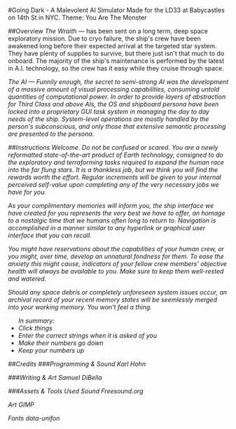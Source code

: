 #Going Dark - A Malevolent AI Simulator
Made for the LD33 at Babycastles on 14th St in NYC. Theme: You Are The Monster

##Overview
<em>The Wraith</em> — has been sent on a long term, deep space exploratory mission. Due to cryo failure, the ship's crew have been awakened long before their expected arrival at the targeted star system. They have plenty of supplies to survive, but there just isn't that much to do onboard. The majority of the ship's maintenance is performed by the latest in A.I. technology, so the crew has it easy while they cruise through space.

<em>The AI<em> — Funnily enough, the secret to semi-strong AI was the development of a massive amount of visual processing capabilities, consuming untold quantities of computational power. In order to provide layers of abstraction for Third Class and above AIs, the OS and shipboard persona have been locked into a proprietary GUI task system in managing the day to day needs of the ship. System-level operations are mostly handled by the person's subconscious, and only those that extensive semantic processing are presented to the persona.

##Instructions
Welcome. Do not be confused or scared. You are a newly reformatted state-of-the-art product of Earth technology, consigned to do the exploratory and terraforming tasks required to expand the human race into the far flung stars. It is a thankless job, but we think you will find the rewards worth the effort. Regular increments will be given to your internal perceived self-value upon completing any of the very necessary jobs we have for you.

As your complimentary memories will inform you, the ship interface we have created for you represents the very best we have to offer, an homage to a nostalgic time that we humans often long to return to. Navigation is accomplished in a manner similar to any hyperlink or graphical user interface that you can recall.

You might have reservations about the capabilities of your human crew, or you might, over time, develop an unnatural fondness for them. To ease the anxiety this might cause, indicators of your fellow crew members' objective health will always be available to you. Make sure to keep them well-rested and watered.

Should any space debris or completely unforeseen system issues occur, an archival record of your recent memory states will be seemlessly merged into your working memory. You won't feel a thing.

<ul>In summary:
  <li>Click things</li>
  <li>Enter the correct strings when it is asked of you</li>
  <li>Make their numbers go down</li>
  <li>Keep your numbers up</li>
</ul>

##Credits
###Programming & Sound
Karl Hohn

###Writing & Art
Samuel DiBella

###Assets & Tools Used
<em>Sound</em>
Freesound.org

<em>Art</em>
GIMP

<em>Fonts</em>
data-unifon
